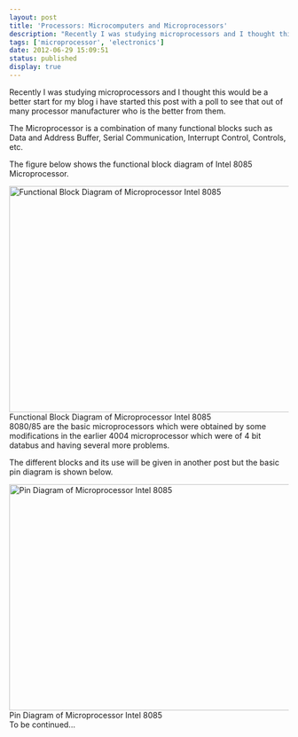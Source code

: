 ```yaml
---
layout: post
title: 'Processors: Microcomputers and Microprocessors'
description: "Recently I was studying microprocessors and I thought this would be a better start for my blog i have started this post with a poll to see that out of many processor manufacturer who is the better from them."
tags: ['microprocessor', 'electronics']
date: 2012-06-29 15:09:51
status: published
display: true
---
```


Recently I was studying microprocessors and I thought this would be a better start for my blog i have started this post with a poll to see that out of many processor manufacturer who is the better from them.

The Microprocessor is a combination of many functional blocks such as Data and Address Buffer, Serial Communication, Interrupt Control, Controls, etc.

The figure below shows the functional block diagram of Intel 8085 Microprocessor.
<div id="container">
<a href="http://dtchanpura.files.wordpress.com/2012/06/arhitecture-pic1.png"><img class="size-full wp-image-19 " title="Figure 1" src="http://dtchanpura.files.wordpress.com/2012/06/arhitecture-pic1.png" alt="Functional Block Diagram of Microprocessor Intel 8085" width="560" height="408" /></a><br /> Functional Block Diagram of Microprocessor Intel 8085
</div>
8080/85 are the basic microprocessors which were obtained by some modifications in the earlier 4004 microprocessor which were of 4 bit databus and having several more problems.

The different blocks and its use will be given in another post but the basic pin diagram is shown below.

<div id="container"><a href="http://ustudy.in/sites/default/files/Pin.jpg"><img class="size-full wp-image-19 " title="Figure 2" src="http://ustudy.in/sites/default/files/Pin.jpg" alt="Pin Diagram of Microprocessor Intel 8085" width="560" height="408" /></a><br /> Pin Diagram of Microprocessor Intel 8085
</div>
To be continued...
